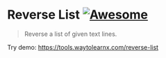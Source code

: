 # Reverse List [![Awesome](https://cdn.rawgit.com/sindresorhus/awesome/d7305f38d29fed78fa85652e3a63e154dd8e8829/media/badge.svg)](https://github.com/sindresorhus/awesome)

>Reverse a list of given text lines.

Try demo: https://tools.waytolearnx.com/reverse-list
